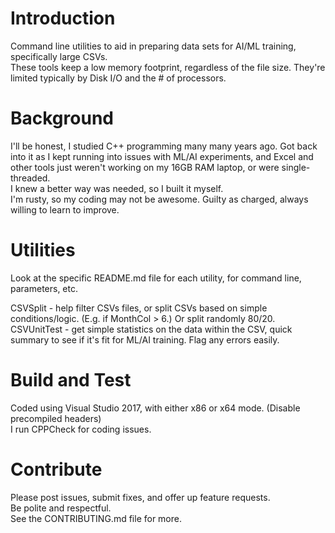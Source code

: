 # Introduction 
Command line utilities to aid in preparing data sets for AI/ML training, specifically large CSVs.  
These tools keep a low memory footprint, regardless of the file size.  They're limited typically by Disk I/O and the # of processors.

# Background
I'll be honest, I studied C++ programming many many years ago.  Got back into it as I kept running into issues with  ML/AI experiments, and Excel and other tools just weren't working on my 16GB RAM laptop, or were single-threaded.  
I knew a better way was needed, so I built it myself.  
I'm rusty, so my coding may not be awesome.  Guilty as charged, always willing to learn to improve.

# Utilities
Look at the specific README.md file for each utility, for command line, parameters, etc.

CSVSplit - help filter CSVs files, or split CSVs based on simple conditions/logic.  (E.g. if MonthCol > 6.)  Or split randomly 80/20.  
CSVUnitTest - get simple statistics on the data within the CSV, quick summary to see if it's fit for ML/AI training.  Flag any errors easily.

# Build and Test
Coded using Visual Studio 2017, with either x86 or x64 mode.  (Disable precompiled headers)  
I run CPPCheck for coding issues.  

# Contribute
Please post issues, submit fixes, and offer up feature requests.  
Be polite and respectful.  
See the CONTRIBUTING.md file for more.